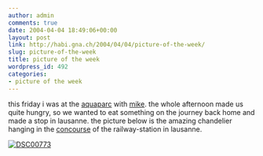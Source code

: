 ```yaml
---
author: admin
comments: true
date: 2004-04-04 18:49:06+00:00
layout: post
link: http://habi.gna.ch/2004/04/04/picture-of-the-week/
slug: picture-of-the-week
title: picture of the week
wordpress_id: 492
categories:
- picture of the week
---
```


this friday i was at the [aquaparc](http://www.aquaparc.ch/index_en.html) with [mike](http://www.stud.uni-karlsruhe.de/~upmw/).
the whole afternoon made us quite hungry, so we wanted to eat something on the journey back home and made a stop in lausanne.
the picture below is the amazing chandelier hanging in the [concourse](http://dict.leo.org/?search=concourse) of the railway-station in lausanne.

[![DSC00773](http://habi.gna.ch/blog/images/DSC00773-tm.jpg)](http://habi.gna.ch/blog/images/DSC00773.jpg)

